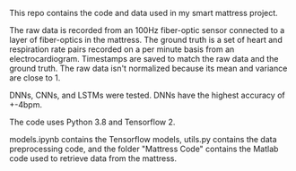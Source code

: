 This repo contains the code and data used in my smart mattress project.

The raw data is recorded from an 100Hz fiber-optic sensor connected to a layer of fiber-optics in the mattress. The ground truth is a set of heart and respiration rate pairs recorded on a per minute basis from an electrocardiogram. Timestamps are saved to match the raw data and the ground truth. The raw data isn't normalized because its mean and variance are close to 1.

DNNs, CNNs, and LSTMs were tested. DNNs have the highest accuracy of +-4bpm.

The code uses Python 3.8 and Tensorflow 2.

models.ipynb contains the Tensorflow models, utils.py contains the data preprocessing code, and the folder "Mattress Code" contains the Matlab code used to retrieve data from the mattress.
